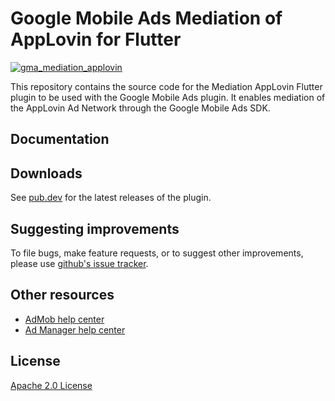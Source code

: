 # Google Mobile Ads Mediation of AppLovin for Flutter

[![gma_mediation_applovin](https://github.com/googleads/googleads-mobile-flutter/actions/workflows/google_mobile_ads.yaml/badge.svg)](https://github.com/googleads/googleads-mobile-flutter/actions/workflows/google_mobile_ads.yaml)

This repository contains the source code for the Mediation AppLovin Flutter
plugin to be used with the Google Mobile Ads plugin. It enables mediation of the
AppLovin Ad Network through the Google Mobile Ads SDK.

## Documentation



## Downloads

See [pub.dev](https://pub.dev/packages/gma_mediation_applovin/versions) for the
latest releases of the plugin.

## Suggesting improvements

To file bugs, make feature requests, or to suggest other improvements, please
use [github's issue tracker](https://github.com/googleads/googleads-mobile-flutter/issues).


## Other resources

* [AdMob help center](https://support.google.com/admob/?hl=en#topic=7383088)
* [Ad Manager help center](https://support.google.com/admanager/?hl=en#topic=7505988)

## License

[Apache 2.0 License](http://www.apache.org/licenses/LICENSE-2.0.html)